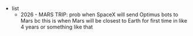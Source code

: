   * list
    * 2026 - MARS TRIP: prob when SpaceX will send Optimus bots to Mars bc this is when Mars will be closest to Earth for first time in like 4 years or something like that
